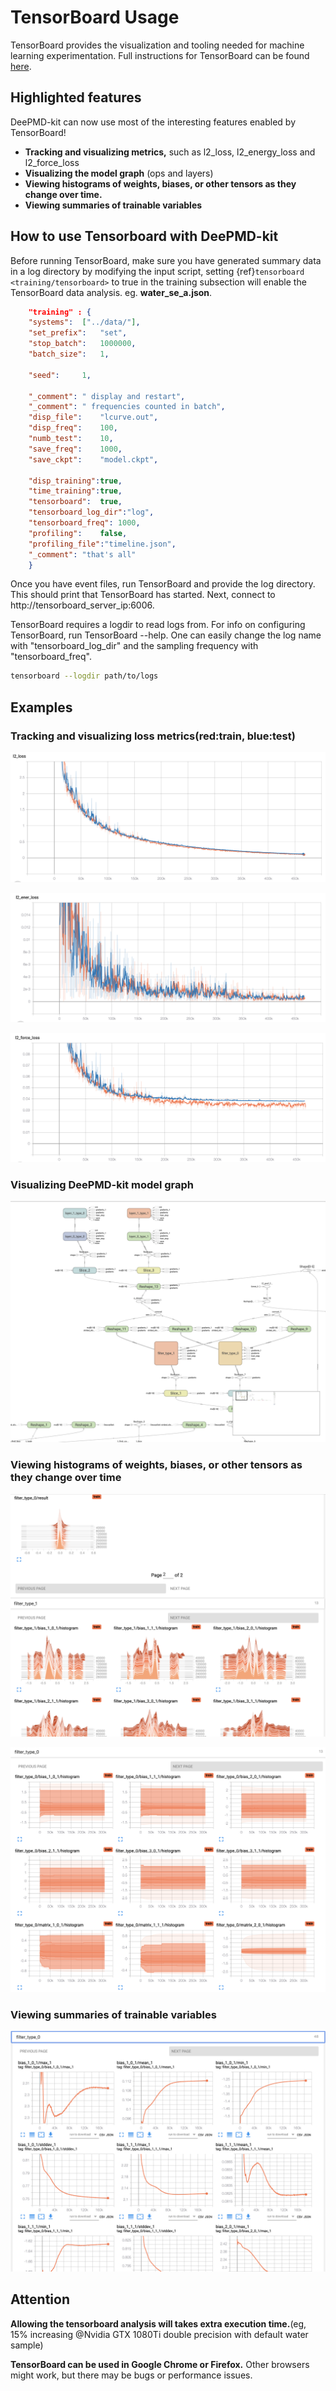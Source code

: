 # TensorBoard Usage

TensorBoard provides the visualization and tooling needed for machine learning
experimentation. Full instructions for TensorBoard can be found
[here](https://tensorflow.google.cn/tensorboard).

## Highlighted features

DeePMD-kit can now use most of the interesting features enabled by TensorBoard!

* **Tracking and visualizing metrics,** such as l2_loss, l2_energy_loss and l2_force_loss
* **Visualizing the model graph** (ops and layers)
* **Viewing histograms of weights, biases, or other tensors as they change over time.**
* **Viewing summaries of trainable variables**
  
<!-- * **Projecting embeddings to a lower dimensional space.**
* **Precision curves.** -->

## How to use Tensorboard with DeePMD-kit

Before running TensorBoard, make sure you have generated summary data in a log
directory by modifying the input script, setting {ref}`tensorboard <training/tensorboard>` to true in the training subsection will enable the TensorBoard data analysis. eg. **water_se_a.json**.

```json
    "training" : {
	"systems":	["../data/"],
	"set_prefix":	"set",    
	"stop_batch":	1000000,
	"batch_size":	1,

	"seed":		1,

	"_comment": " display and restart",
	"_comment": " frequencies counted in batch",
	"disp_file":	"lcurve.out",
	"disp_freq":	100,
	"numb_test":	10,
	"save_freq":	1000,
	"save_ckpt":	"model.ckpt",

	"disp_training":true,
	"time_training":true,
	"tensorboard":	true,
	"tensorboard_log_dir":"log",
	"tensorboard_freq": 1000,
	"profiling":	false,
	"profiling_file":"timeline.json",
	"_comment":	"that's all"
    }
```

Once you have event files, run TensorBoard and provide the log directory. This
should print that TensorBoard has started. Next, connect to http://tensorboard_server_ip:6006.

TensorBoard requires a logdir to read logs from. For info on configuring TensorBoard, run TensorBoard --help.
One can easily change the log name with "tensorboard_log_dir" and the sampling frequency with "tensorboard_freq".

```bash
tensorboard --logdir path/to/logs
```

## Examples

### Tracking and visualizing loss metrics(red:train, blue:test)

![l2 loss](../images/l2_loss.png)

![l2 energy loss](../images/l2_energy_loss.png)

![l2 force loss](../images/l2_force_loss.png)

### Visualizing DeePMD-kit model graph

![DeePMD-kit graph](../images/tensorboard-graph.png)

### Viewing histograms of weights, biases, or other tensors as they change over time

![DeePMD-kit histograms](../images/tensorboard-histograms.png)

![DeePMD-kit distribution](../images/tensorboard-distribution.png)

### Viewing summaries of trainable variables
![DeePMD-kit scalar](../images/tensorboard-scalar.png)

## Attention

**Allowing the tensorboard analysis will takes extra execution time.**(eg, 15% increasing @Nvidia GTX 1080Ti double precision with default water sample)

**TensorBoard can be used in Google Chrome or Firefox.** Other browsers might work, but there may be bugs or performance issues.
